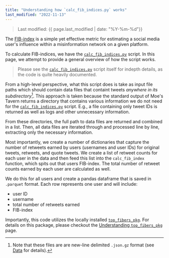 ```yaml
---
title: "Understanding how `calc_fib_indices.py` works"
last_modified: "2022-11-13"
---
```

> Last modified: {{ page.last_modified | date: "%Y-%m-%d"}}

The [FIB-index](../fib_index.md) is a simple yet effective metric for estimating a social media user's influence within a misinformation network on a given platform.

To calculate FIB-indices, we have the [`calc_fib_indices.py`](https://github.com/mr-devs/top-fibers/blob/main/scripts/calc_fib_indices.py) script.
In this page, we attempt to provide a general overview of how the script works.

> Please see the [`calc_fib_indices.py`](https://github.com/mr-devs/top-fibers/blob/main/scripts/calc_fib_indices.py) script itself for indepth details, as the code is quite heavily documented.

From a high-level perspective, what this script does is take as input file paths which should contain data files that containt tweets _anywhere in its subdirectory_[^1].
This approach is taken because the standard output of Moe's Tavern returns a directory that contains various information we do not need for the [`calc_fib_indices.py`](https://github.com/mr-devs/top-fibers/blob/main/scripts/calc_fib_indices.py) script.
E.g., a file containing only tweet IDs is returned as well as logs and other unnecessary information.

From these directories, the full path to data files are returned and combined in a list.
Then, all data files are iterated through and processed line by line, extracting only the necessary information.

Most importantly, we create a number of dictionaries that capture the number of retweets earned by users (usernames and user IDs) for original tweets, retweets, and quote tweets.
We create a list of retweet counts for each user in the data and then feed this list into the `calc_fib_index` function, which spits out that users FIB-index.
The total number of retweet counts earned by each user are calculated as well.

We do this for all users and create a pandas dataframe that is saved in `.parquet` format.
Each row represents one user and will include:
- user ID
- username
- total number of retweets earned
- FIB-index

Importantly, this code utilizes the locally installed [`top_fibers_pkg`](https://github.com/mr-devs/top-fibers/tree/main/package).
For details on this package, please checkout the [Understanding `top_fibers_pkg`](./top_fibers_pkg.md) page.

[^1]: Note that these files are are new-line delimited `.json.gz` format (see [Data](../data.md) for details).